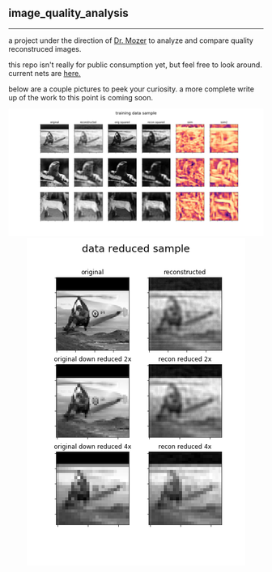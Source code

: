 ## image_quality_analysis
---
a project under the direction of [Dr. Mozer](http://www.cs.colorado.edu/~mozer/index.php) to analyze and compare quality reconstruced images. 

this repo isn't really for public consumption yet, but feel free to look around. current nets are [here.](https://github.com/michaelneuder/image_quality_analysis/tree/master/bin/nets/wip)

below are a couple pictures to peek your curiosity. a more complete write up of the work to this point is coming soon. 

<p align="center">
  <img src="https://github.com/michaelneuder/image_quality_analysis/blob/master/img/compare_ssim.png"/>
  <img src="https://github.com/michaelneuder/image_quality_analysis/blob/master/img/down_sample.png"/>
</p>
